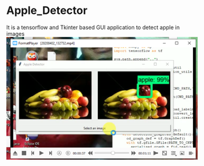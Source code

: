 # Apple_Detector
It is a tensorflow and Tkinter based GUI application to detect apple in images
![](apple.png)
